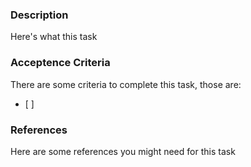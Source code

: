 ### Description
Here's what this task 

### Acceptence Criteria
There are some criteria to complete this task, those are:
- [ ] 

### References
Here are some references you might need for this task
